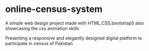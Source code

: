 # online-census-system

A simple web design project made with HTML,CSS,bootstrap5 also showcasing the css animation skills

Presenting a responsive and elegantly designed digital platform to participate in census of Pakistan
